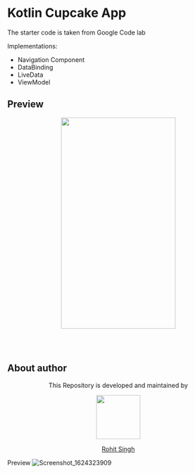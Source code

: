 # Kotlin Cupcake App

The starter code is taken from Google Code lab      

Implementations:  

 - Navigation Component
 - DataBinding
 - LiveData
 - ViewModel

## Preview

<p align="center">
  <a href="https://user-images.githubusercontent.com/11274840/122846785-6e872500-d2bb-11eb-94a9-8313d469b69b.png"><img width="260" height="480" src="https://user-images.githubusercontent.com/11274840/112276234-be633b00-8c3d-11eb-9db6-a26019b958e7.png">
</p></a>

</br></br>
## About author
<p align="center">This Repository is developed and maintained by </p>
<p align="center">
  <a href="https://stackoverflow.com/users/4700156/rohit-singh?tab=profile"><img width="100" height="100" src="https://user-images.githubusercontent.com/11274840/30627155-38952a30-9dec-11e7-9072-a00d9a86bdb8.gif">
</p></a>
<a href="https://stackoverflow.com/users/4700156/rohit-singh?tab=profile">
<p align="center">
  Rohit Singh
</p>
</a>



Preview
![Screenshot_1624323909](https://user-images.githubusercontent.com/11274840/122846785-6e872500-d2bb-11eb-94a9-8313d469b69b.png)
